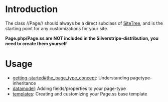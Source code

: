# Introduction
The class //Page// should always be a direct subclass of [SiteTree](http://api.silverstripe.org/trunk/cms/SiteTree.html), and is the starting point for any customizations for your site.

**Page.php/Page.ss are NOT included in the Silverstripe-distribution, you need to create them yourself**

# Usage
*  [getting-started#the_page_type_concept](getting-started#the_page_type_concept): Understanding pagetype-inheritance
*  [datamodel](datamodel): Adding fields/properties to your page-type
*  [templates](templates): Creating and customizing your Page.ss base template 
